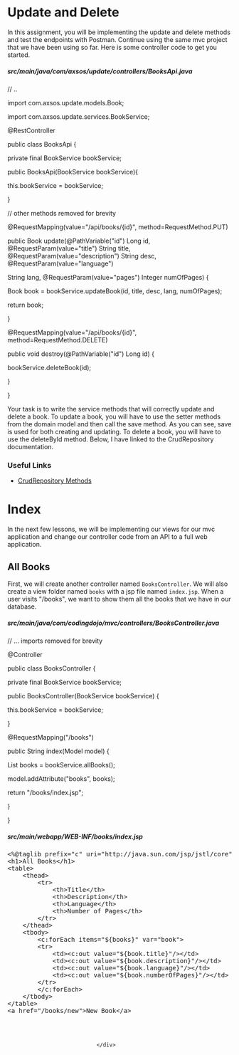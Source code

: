 <div class="module_description active_lesson_with_video ">
									
            
<h1>Update and Delete</h1>  
<p>In this assignment, you will be implementing the update and delete methods and test the endpoints with Postman. Continue using the same mvc project that we have been using so far. Here is some controller code to get you started.</p>
<h5 id="srcmainjavacomcodingdojobookscontrollersbooks.java-1">src/main/java/com/axsos/update/controllers/BooksApi.java</h5>

// ..
<p>import com.axsos.update.models.Book;</p>
<p>import com.axsos.update.services.BookService;</p>
<p>@RestController</p>
<p>public class BooksApi {</p>
<p>    private final BookService bookService;</p>
<p>    public BooksApi(BookService bookService){</p>
<p>        this.bookService = bookService;</p>
<p>    }</p>
<p>    // other methods removed for brevity</p>
<p>    @RequestMapping(value="/api/books/{id}", method=RequestMethod.PUT)</p>
<p>    public Book update(@PathVariable("id") Long id, @RequestParam(value="title") String title, @RequestParam(value="description") String desc, @RequestParam(value="language")</p> <p>String lang, @RequestParam(value="pages") Integer numOfPages) {</p>
<p>        Book book = bookService.updateBook(id, title, desc, lang, numOfPages);</p>
<p>        return book;</p>
<p>    }</p>
<p>    </p>
<p>    @RequestMapping(value="/api/books/{id}", method=RequestMethod.DELETE)</p>
<p>    public void destroy(@PathVariable("id") Long id) {</p>
<p>        bookService.deleteBook(id);</p>
<p>    }</p>
<p>}</p>

<p>Your task is to write the service methods that will correctly update and delete a book. To update a book, you will have to use the setter methods from the domain model and then call the <span>save</span> method. As you can see, <span>save</span> is used for both creating and updating. To delete a book, you will have to use the <span>deleteById</span> method. Below, I have linked to the <span>CrudRepository</span> documentation.
</p>
<div>
    <h3 id="useful-links">Useful Links</h3>
	<ul>
        <li><a href="https://docs.spring.io/spring-data/commons/docs/current/api/org/springframework/data/repository/CrudRepository.html" target="_blank">CrudRepository Methods</a></li>
    </ul>
</div>

<div class="module_description active_lesson active_lesson_with_video ">
									
            
            
            
<h1>Index</h1>
<p>In the next few lessons, we will be implementing our views for our mvc application and change our controller code from an API to a full web application.</p>
<h2>All Books</h2>
<p>First, we will create another controller named <code>BooksController</code>. We will also create a view folder named <code>books</code> with a jsp file named <code>index.jsp</code>. When a user visits "/books", we want to show them all the books that we have in our database.</p>
<h5>src/main/java/com/codingdojo/mvc/controllers/BooksController.java</h5>
<p>// ... imports removed for brevity</p>
<p>@Controller</p>
<p>public class BooksController {</p>
<p>    private final BookService bookService;</p>
<p>    </p>
<p>    public BooksController(BookService bookService) {</p>
<p>        this.bookService = bookService;</p>
<p>    }</p>
<p>    </p>
<p>    @RequestMapping("/books")</p>
<p>    public String index(Model model) {</p>
<p>        List<Book> books = bookService.allBooks();</p>
<p>        model.addAttribute("books", books);</p>
<p>        return "/books/index.jsp";</p>
<p>    }</p>
<p>}</p>
<h5>src/main/webapp/WEB-INF/books/index.jsp</h5>
<pre class="">&lt;%@taglib prefix="c" uri="http://java.sun.com/jsp/jstl/core"%&gt;    
&lt;h1&gt;All Books&lt;/h1&gt;
&lt;table&gt;
    &lt;thead&gt;
        &lt;tr&gt;
            &lt;th&gt;Title&lt;/th&gt;
            &lt;th&gt;Description&lt;/th&gt;
            &lt;th&gt;Language&lt;/th&gt;
            &lt;th&gt;Number of Pages&lt;/th&gt;
        &lt;/tr&gt;
    &lt;/thead&gt;
    &lt;tbody&gt;
        &lt;c:forEach items="${books}" var="book"&gt;
        &lt;tr&gt;
            &lt;td&gt;&lt;c:out value="${book.title}"/&gt;&lt;/td&gt;
            &lt;td&gt;&lt;c:out value="${book.description}"/&gt;&lt;/td&gt;
            &lt;td&gt;&lt;c:out value="${book.language}"/&gt;&lt;/td&gt;
            &lt;td&gt;&lt;c:out value="${book.numberOfPages}"/&gt;&lt;/td&gt;
        &lt;/tr&gt;
        &lt;/c:forEach&gt;
    &lt;/tbody&gt;
&lt;/table&gt;
&lt;a href="/books/new"&gt;New Book&lt;/a&gt;
</pre>
<p> <br> <br> </p>
        
        
        									
								</div>
